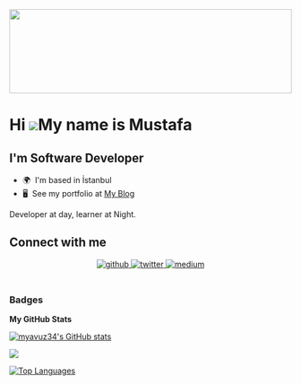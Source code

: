 <div align="center">
<img src="https://rishavanand.github.io/static/images/greetings.gif" align="center" style="height:150px; width: 100%" />
</div>  
  


Hi ![](https://user-images.githubusercontent.com/18350557/176309783-0785949b-9127-417c-8b55-ab5a4333674e.gif)My name is Mustafa
===============================================================================================================================

I'm Software Developer
------------------

* 🌍  I'm based in İstanbul
* 🖥️  See my portfolio at [My Blog](http://myavuz.net)

Developer at day, learner at Night.
<br/>  


## Connect with me  
<div align="center">
<a href="https://github.com/myavuz34" target="_blank">
<img src=https://img.shields.io/badge/github-%2324292e.svg?&style=for-the-badge&logo=github&logoColor=white alt=github style="margin-bottom: 5px;" />
</a>
<a href="https://twitter.com/mustafayavuzz" target="_blank">
<img src=https://img.shields.io/badge/twitter-%2300acee.svg?&style=for-the-badge&logo=twitter&logoColor=white alt=twitter style="margin-bottom: 5px;" />
</a>
<a href="https://medium.com/@myavuz53" target="_blank">
<img src=https://img.shields.io/badge/medium-%23292929.svg?&style=for-the-badge&logo=medium&logoColor=white alt=medium style="margin-bottom: 5px;" />
</a>  
</div>  
  

<br/>  

### Badges

<b>My GitHub Stats</b>

<a href="http://www.github.com/myavuz34"><img src="https://github-readme-stats.vercel.app/api?username=myavuz34&show_icons=true&hide=&count_private=true&title_color=0891b2&text_color=ffffff&icon_color=0891b2&bg_color=1c1917&hide_border=true&show_icons=true" alt="myavuz34's GitHub stats" /></a>

<a href="http://www.github.com/myavuz34"><img src="https://github-readme-streak-stats.herokuapp.com/?user=myavuz34&stroke=ffffff&background=1c1917&ring=0891b2&fire=0891b2&currStreakNum=ffffff&currStreakLabel=0891b2&sideNums=ffffff&sideLabels=ffffff&dates=ffffff&hide_border=true" /></a>

<a href="https://github.com/myavuz34" align="left"><img src="https://github-readme-stats.vercel.app/api/top-langs/?username=myavuz34&langs_count=10&title_color=0891b2&text_color=ffffff&icon_color=0891b2&bg_color=1c1917&hide_border=true&locale=en&custom_title=Top%20%Languages" alt="Top Languages" /></a>
